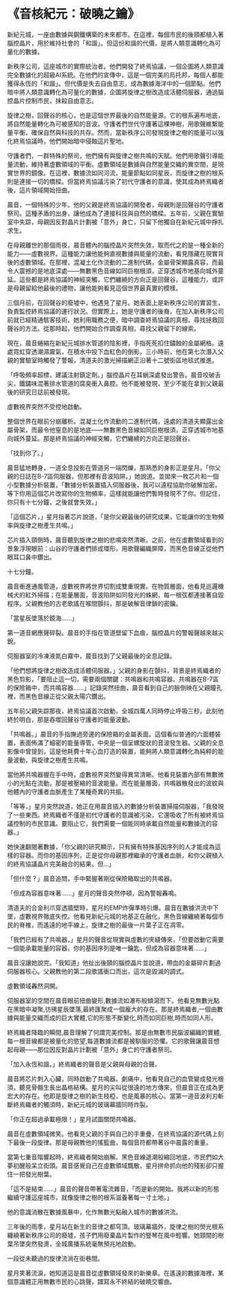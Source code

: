 # 《音核紀元：破曉之鑰》

新紀元城，一座由數據與鋼鐵構築的未來都市。在這裡，每個市民的後頸都植入著腦控晶片，用於維持社會的「和諧」。但這份和諧的代價，是將人類意識轉化為可量化的數據。

新秩序公司，這座城市的實際統治者。他們開發了終焉協議，一個企圖將人類意識完全數據化的超級AI系統。在他們的宣傳中，這是一個完美的烏托邦，每個人都能獲得永恆的「和諧」。但代價是失去自由意志，成為數據海洋中的一個節點。他們暗中將人類意識轉化為可量化的數據，企圖將旋律之樹改造成活體伺服器，通過腦控晶片控制市民，抹殺自由意志。

旋律之樹，回聲谷的核心，也是這個世界最後的自然能量源。它的根系遍布地底，將自然能量轉化為可被感知的音波。守護者們世代守護著這棵神樹，用歌聲維繫能量平衡，確保自然與科技的共存。然而，當新秩序公司發現旋律之樹的能量可以強化終焉協議時，他們開始暗中侵蝕這片聖地。

守護者們，一群特殊的祭司，他們擁有與旋律之樹共鳴的天賦。他們用歌聲引導能量流動，維持著虛數領域的平衡。虛數領域是數據與自然能量交織的異空間，是現實世界的鏡像。在這裡，數據流如同河流，能量節點如同星辰，而旋律之樹的根系則是連接一切的橋樑。但當終焉協議污染了初代守護者的意識，使其成為終焉織者後，這片領域開始扭曲。

晨音，一個特殊的少年。他的父親是終焉協議的開發者，母親則是回聲谷的守護者祭司。這種矛盾的出身，讓他成為了連接科技與自然的橋樑。五年前，父親在實驗室中失踪，母親因反對晶片計劃被「意外」身亡，只留下他獨自在新紀元城中掙扎求生。

在母親離世的那個雨夜，晨音體內的腦控晶片突然失效，取而代之的是一種全新的能力——虛數視界。這種能力讓他能夠直視數據與能量的流動，看見隱藏在現實背後的虛數領域。在那裡，混凝土化作流動的二進制代碼，金屬骨架顯露真容，而最令人震撼的是地底深處——無數黑色音線如同巨樹根須，正穿透城市地基向城外蔓延。這些都是終焉協議的神經突觸，它們纏繞的方向正是回聲谷。這種能力，或許是母親留給他最後的禮物，讓他能夠看見這個世界最真實的模樣。

三個月前，在回聲谷的廢墟中，他遇見了星月。她表面上是新秩序公司的實習生，負責監控終焉協議的運行狀況。但實際上，她是守護者的後裔，在加入新秩序公司前就已經精通駭客技術。她利用職務之便，暗中調查終焉協議的真相，尋找拯救回聲谷的方法。從那時起，他們開始合作調查真相，尋找父親留下的線索。

現在，晨音蜷縮在新紀元城排水管道的陰影裡，手指死死扣住鏽蝕的金屬網格。遠處霓虹穿透潮濕霧氣，在積水中投下血紅色的倒影。三小時前，他在第七次潛入父親的實驗室時觸發了警報，清道夫的激光掃描網正沿著十二號街區地毯式推進。

「呼吸頻率超標，建議注射鎮定劑。」腦控晶片在耳蜗深處發出警告。晨音咬破舌尖，鐵鏽味混著排水管道的腐臭衝入鼻腔。他不能被發現，至少不能在拿到父親最後的研究日誌前被發現。

虛數視界突然不受控地啟動。

整個世界在眼前分崩離析。混凝土化作流動的二進制代碼，遠處的清道夫顯露出金屬骨架，而最令他窒息的是地底——無數黑色音線如同巨樹根須，正穿透城市地基向城外蔓延。那是終焉協議的神經突觸，它們纏繞的方向正是回聲谷。

「找到你了。」

晨音猛地轉身，一道全息投影在管道另一端閃爍，那熟悉的身影正是星月。「你父親的日誌在B-7區伺服器，但那裡有音波陷阱。」她說道。並拋來一枚芯片和一個小型數據分析裝置，「數據分析裝置插入伺服器後，我可以遠程協助你破解加密。等下你用這個芯片改寫你的生物頻率，這樣就能讓他們暫時發現不了你。但記住，你只有十七分鐘，之後就會失效。」

「這個芯片，」星月指著芯片說道，「是你父親最後的研究成果，它能讓你的生物頻率與旋律之樹產生共鳴。」

芯片插入頸側時，晨音聽到旋律之樹的悲鳴突然清晰。之前，他在虛數領域看到的景象浮現眼前：山谷的守護者們排成環形，用歌聲編織屏障，而黑色音線正從他們眼耳口鼻中鑽出。

十七分鐘。

晨音衝進通風管道，虛數視界將世界切割成雙重現實。在物質層面，他看見巡邏機械犬的紅外掃描；在能量層面，音波陷阱如同發光的蛛網，每一根弦都連接著自毀程序。父親教他的古老歌謠在喉間顫抖，那是破解音律鎖的密鑰。

「當星辰墜落於鏡海......」

第一道音網應聲碎裂。晨音的手指在管道壁留下血痕，腦控晶片的警報聲越來越尖銳。

伺服器室的冷凍液氮白霧中，晨音找到了父親最後的全息記錄。

「他們想將旋律之樹改造成活體伺服器。」父親的身影在顫抖，背景是終焉織者的黑色剪影，「要阻止這一切，需要兩個關鍵：共鳴器和共鳴容器。共鳴器在B-7區的保險箱中，而共鳴容器......」記錄突然扭曲，晨音看到自己的臉倒映在父親瞳孔裡，而黑色音線正從父親太陽穴鑽出。

五年前父親失踪那夜，終焉協議首次啟動，全城四萬人同時停止呼吸三秒。此刻他終於明白，那是吞噬回聲谷守護者的能量波動。

「共鳴器。」晨音的手指撫過旁邊的保險箱的金屬表面。這個看似普通的六面體裝置，表面佈滿了細密的能量導管，中央是一個呈螺旋狀的音波發生器。父親的全息影像中曾提到，這是他耗費十年心血打造的裝置，能夠將人類意識轉化為純粹的能量波動，與旋律之樹產生共鳴。

當他將共鳴器握在手中時，虛數視界突然變得異常清晰。他看見裝置內部有無數微小的光點在流動，那是被壓縮的音波能量。而在能量層面，共鳴器散發出的波紋與他體內的守護者血脈產生了某種奇異的共振。

「等等，」星月突然說道，她正在用晨音插入的數據分析裝置掃描伺服器，「我發現了一些東西。終焉織者不僅是初代守護者的意識被污染，它還吸收了所有被終焉協議控制的市民意識。要阻止它，我們需要一個能同時承載自然能量和數據流的容器。」

她快速翻閱著數據，「你父親的研究顯示，只有擁有特殊基因序列的人才能成為這樣的容器。而你的基因序列，正是從你母親那裡繼承的守護者血脈，和你父親植入的終焉協議晶片完美融合的結果。但...」

「但什麼？」晨音追問，手中緊握著剛從保險箱取出的共鳴器。

「但成為容器意味著......」星月的聲音突然停頓，因為警報轟鳴。

清道夫的合金利爪穿透牆壁時，星月的EMP炸彈準時引爆。晨音在數據洪流中下墜，虛數視界徹底失控。他看見新紀元城的地基正在融化，黑色音線纏繞著每個市民的脊椎，而遙遠的地平線上，旋律之樹的最後一片葉子正在凋零。

「我們已經有了共鳴器，」星月的聲音從現實與虛數的夾縫傳來，「但要啟動它需要一個能承載能量的容器。你的基因序列是唯一鑰匙，但成為容器意味著......」

晨音沒讓她說完。「我知道」他扯出後頸的腦控晶片並說道，帶血的金屬碎片劃過伺服器核心。父親教他的第二段歌謠衝口而出，這次是毀滅的調式。

虛數領域轟然洞開。

伺服器室的空間在晨音眼前扭曲變形,數據流如瀑布般傾瀉而下。他看見無數光點在黑暗中凝聚,彷彿星辰墜落,最終匯聚成一個龐大的存在。那是終焉織者,一個由數據與能量交織而成的巨大實體,它的形態不斷變化,時而如同巨樹,時而如同人形。

終焉織者降臨的瞬間,晨音理解了何謂完美控制。那是由無數市民腦波編織的實體,每一根音線都是被量化的慾望,每道數據流都是被馴服的恐懼。它的歌聲讓晨音想起母親——那位因反對晶片計劃被「意外」身亡的守護者祭司。

「加入永恆和諧。」終焉織者的聲音是父親與母親的合聲。

晨音將芯片刺入心臟，同時啟動了共鳴器。劇痛中，他看見自己的血管變成發光根須，聽見骨骼生長出晶格結構。星月的尖叫從很遠的地方傳來，但晨音正在成為更宏大的存在。他即是旋律之樹的新生枝椏，也是風暴的核心。當第一道音波利刃斬斷終焉織者的觸須時，新紀元城的玻璃幕牆同時炸裂。

「你正在超過承載極限！」星月試圖關閉共鳴器。

晨音在虛數領域微笑。他看見父親的手與自己的手重疊，在終焉協議的源代碼上刻下最後一段旋律。那是母親教他的搖籃曲，每個音符都帶著谷中晨露的重量。

當第七重音階響起時，終焉織者開始崩解。黑色音線退潮般縮回地底，市民們如大夢初醒般呆立街頭。晨音感覺自己在虛數領域飄散，星月拼命抓向他的殘影卻只握住一把發光樹葉。

「這不是結束......」晨音的聲音帶著電流雜音，「而是新的開始。我將以新的形態繼續守護這座城市，就像旋律之樹的根系滋養著每一寸土地。」

他的意識消散在數據風暴中，化作無數光點融入城市的數據洪流。

三年後的雨季，星月站在新生的音律之都穹頂。玻璃幕牆外，旋律之樹的熒光根系纏繞著新秩序公司的廢墟，孩子們用廢棄晶片製作的豎琴在風中輕響。她頸間的樹葉吊墜突然發燙，全城廣播系統毫無預兆地啟動。

一段從未聽過的旋律流淌在街巷間。

星月笑著流淚，她知道這是晨音從虛數領域發來的新樂章。在遙遠的數據海裡，某個意識體正用無數市民的心跳聲，譜寫永不終結的破曉交響曲。

